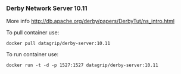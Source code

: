 ### Derby Network Server 10.11

More info http://db.apache.org/derby/papers/DerbyTut/ns_intro.html

To pull container use:

`docker pull datagrip/derby-server:10.11`

To run container use:

`docker run -t -d -p 1527:1527 datagrip/derby-server:10.11`
